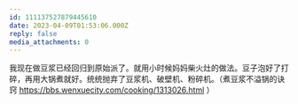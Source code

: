 ```yaml
---
id: 111137527879445610
date: 2023-04-09T01:53:06.000Z
reply: false
media_attachments: 0
---
```


我现在做豆浆已经回归到原始派了。就用小时候妈妈柴火灶的做法。豆子泡好了打碎，再用大锅煮就好。统统抛弃了豆浆机、破壁机、粉碎机。（煮豆浆不溢锅的诀窍 https://bbs.wenxuecity.com/cooking/1313026.html ）

